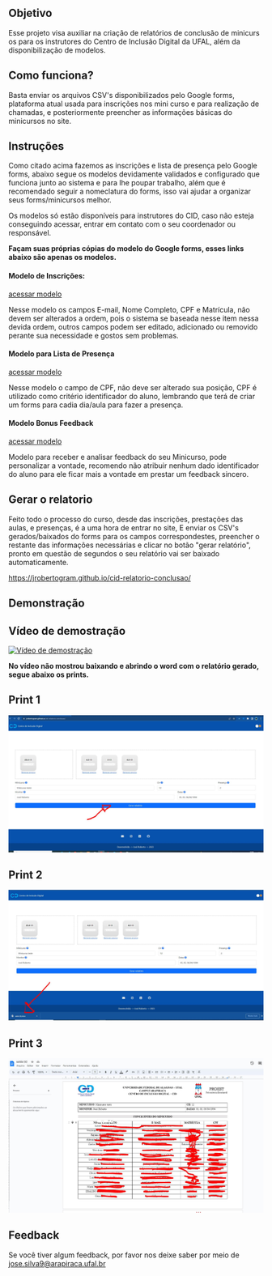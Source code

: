 

## Objetivo

Esse projeto visa auxiliar na criação de relatórios de conclusão de minicursos para os instrutores do Centro de Inclusão Digital da UFAL, além da disponibilização de modelos.
## Como funciona?

Basta enviar os arquivos CSV's disponibilizados pelo Google forms, plataforma atual usada para inscrições nos mini curso e para realização de chamadas, e posteriormente preencher as informações básicas do minicursos no site.
## Instruções

Como citado acima fazemos as inscrições e lista de presença pelo Google forms, abaixo segue os modelos devidamente validados e configurado que funciona junto ao sistema e para lhe poupar trabalho, além que é recomendado seguir a nomeclatura do forms, isso vai ajudar a organizar seus forms/minicursos melhor.

Os modelos só estão disponíveis para instrutores do CID, caso não esteja conseguindo acessar, entrar em contato com o seu coordenador ou responsável.

**Façam suas próprias cópias do modelo do Google forms, esses links abaixo são apenas os modelos.**
#### Modelo de Inscrições:

[acessar modelo](https://docs.google.com/forms/d/1KogF0BrXxWpYvh-gZ5GJim_xTNLrUjGbLlKxPskzFgU/edit?usp=sharing)

Nesse modelo os campos E-mail, Nome Completo, CPF e Matrícula, não devem ser alterados a ordem, pois o sistema se baseada nesse item nessa devida ordem, outros campos podem ser editado, adicionado ou removido perante sua necessidade e gostos sem problemas.
#### Modelo para Lista de Presença

[acessar modelo](https://docs.google.com/forms/d/1OwjkCqiENMmAByqLpOY_VO2wn-nEnGBjljk0i3P26uE/edit?usp=sharing)

Nesse modelo o campo de CPF, não deve ser alterado sua posição, CPF é utilizado como critério identificador do aluno, lembrando que terá de criar um forms para cadia dia/aula para fazer a presença.

#### Modelo Bonus Feedback

[acessar modelo](https://docs.google.com/forms/d/1Rzou7FX55iU5f-1RR6LsuJG3MfPccQ2qupYFn9XLxMc/edit?usp=sharing)

Modelo para receber e analisar feedback do seu Minicurso, pode personalizar a vontade, recomendo não atribuir nenhum dado identificador do aluno para ele ficar mais a vontade em prestar um feedback sincero.
## Gerar o relatorio

Feito todo o processo do curso, desde das inscrições, prestações das aulas, e presenças, é a uma hora de entrar no site, E enviar os CSV's gerados/baixados do forms para os campos correspondestes, preencher o restante das informações necessárias e clicar no botão "gerar relatório", pronto em questão de segundos o seu relatório vai ser baixado automaticamente.  

https://jrobertogram.github.io/cid-relatorio-conclusao/

## Demonstração

## Vídeo de demostração

[![Vídeo de demostração](https://img.youtube.com/vi/kz08aWPREx4/0.jpg)](https://youtu.be/kz08aWPREx4)

**No vídeo não mostrou baixando e abrindo o word com o relatório gerado, segue abaixo os prints.**

## Print 1
![Print 1](https://github.com/jrobertogram/cid-relatorio-conclusao/blob/sigle-version/recursos/print1.jpg?raw=true)

## Print 2
![Print 2](https://github.com/jrobertogram/cid-relatorio-conclusao/blob/sigle-version/recursos/print2.jpg?raw=true)

## Print 3
![Print 3](https://github.com/jrobertogram/cid-relatorio-conclusao/blob/sigle-version/recursos/print3.jpg?raw=true)

## Feedback

Se você tiver algum feedback, por favor nos deixe saber por meio de jose.silva9@arapiraca.ufal.br

